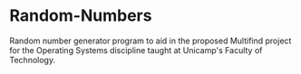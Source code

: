 # Random-Numbers
Random number generator program to aid in the proposed Multifind project for the Operating Systems discipline taught at Unicamp's Faculty of Technology.
